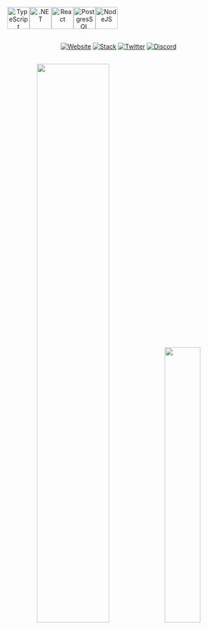 <div align="center">
  <br />
  <div style="display: flex">
  <img style="width: 50px" src="https://seekicon.com/free-icon-download/typescript_2.svg" title="TypeScript" />
  <img style="width: 50px" src="https://upload.wikimedia.org/wikipedia/commons/0/0e/Microsoft_.NET_logo.png" title=".NET" />
  <img style="width: 50px" src="https://upload.wikimedia.org/wikipedia/commons/a/a7/React-icon.svg" title="React"/>
  <img style="width: 50px" src="https://upload.wikimedia.org/wikipedia/commons/2/29/Postgresql_elephant.svg" title="PostgresSQL"/>
    <img style="width: 50px" src="https://brandslogos.com/wp-content/uploads/images/large/nodejs-icon-logo-vector.svg" title="NodeJS" />
</div>
<br />

[![Website](https://img.shields.io/badge/Website-ff4055)](https://clewup.co.uk)
[![Stack](https://img.shields.io/badge/Stack-FFA500)](https://stackshare.io/clewup/full-stack)
[![Twitter](https://img.shields.io/badge/Twitter-00acee)](https://twitter.com/clewup)
[![Discord](https://img.shields.io/badge/Discord-7289da)](https://discordapp.com/users/clew#6069)

<br />

<img style="height: auto%; width: 57%;" class="img" src="https://github-readme-stats.vercel.app/api?username=clewup&theme=radical&show_icons=true&border_color=FFFFFF&bg_color=0D1117&title_color=42ba96&text_color=FFFFFF&hide_title=true&count_private=true" />

<img style="height: auto%; width: 40%;" class="img" src="https://github-readme-stats.vercel.app/api/top-langs/?username=clewup&theme=radical&langs_count=8&layout=compact&border_color=FFFFFF&bg_color=0D1117&title_color=7c69ef&text_color=FFFFFF" />
